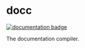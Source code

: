 docc
====

[![documentation badge][docs-badge]][docs]

The documentation compiler.

[docs-badge]: https://github.com/SamWilsn/docc/actions/workflows/gh-pages.yaml/badge.svg?branch=master
[docs]: https://samwilsn.github.io/docc/
